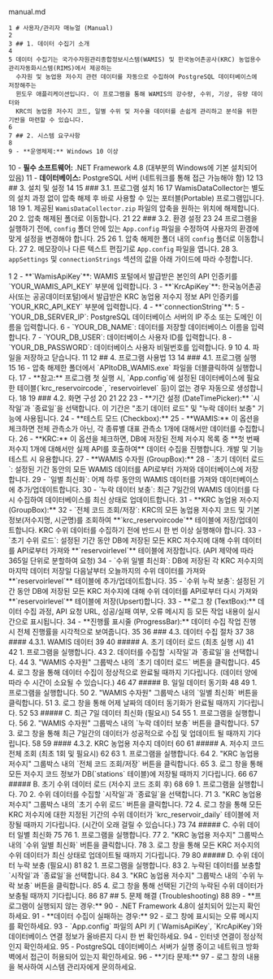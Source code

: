  manual.md


    1 # 사용자/관리자 매뉴얼 (Manual)
    2
    3 ## 1. 데이터 수집기 소개
    4
    5 데이터 수집기는 국가수자원관리종합정보시스템(WAMIS) 및 한국농어촌공사(KRC) 농업용수관리자동화시스템(RIMS)에서 제공하는
      수자원 및 농업용 저수지 관련 데이터를 자동으로 수집하여 PostgreSQL 데이터베이스에 저장해주는
      윈도우 애플리케이션입니다. 이 프로그램을 통해 WAMIS의 강수량, 수위, 기상, 유량 데이터와
      KRC의 농업용 저수지 코드, 일별 수위 및 저수율 데이터를 손쉽게 관리하고 분석을 위한 기반을 마련할 수 있습니다.
    6
    7 ## 2. 시스템 요구사항
    8
    9 - **운영체제:** Windows 10 이상
   10 - **필수 소프트웨어:** .NET Framework 4.8 (대부분의 Windows에 기본 설치되어
      있음)
   11 - **데이터베이스:** PostgreSQL 서버 (네트워크를 통해 접근 가능해야 함)
   12
   13 ## 3. 설치 및 설정
   14
   15 ### 3.1. 프로그램 설치
   16
   17 WamisDataCollector는 별도의 설치 과정 없이 압축 해제 후 바로 사용할 수 있는
      포터블(Portable) 프로그램입니다.
   18
   19 1.  제공된 `WamisDataCollector.zip` 파일의 압축을 원하는 위치에 해제합니다.
   20 2.  압축 해제된 폴더로 이동합니다.
   21
   22 ### 3.2. 환경 설정
   23
   24 프로그램을 실행하기 전에, `config` 폴더 안에 있는 `App.config` 파일을
      수정하여 사용자의 환경에 맞게 설정을 변경해야 합니다.
   25
   26 1.  압축 해제한 폴더 내의 `config` 폴더로 이동합니다.
   27 2.  메모장이나 다른 텍스트 편집기로 `App.config` 파일을 엽니다.
   28 3.  `appSettings` 및 `connectionStrings` 섹션의 값을 아래 가이드에 따라
      수정합니다.

  <configuration>
    <appSettings>
      <!-- WAMIS에서 발급받은 일반 인증키를 입력합니다. -->
      <add key="WamisApiKey" value="YOUR_WAMIS_API_KEY" />
      <!-- KRC(농어촌공사)에서 발급받은 API 인증키를 입력합니다. -->
      <add key="KrcApiKey" value="YOUR_KRC_API_KEY" />
      <!-- WAMIS API 서버의 기본 URL입니다. 변경할 필요가 거의 없습니다. -->
      <add key="WamisBaseUrl" value="http://www.wamis.go.kr:8080/wamis/openapi" />
      <!-- KRC API 기본 URL은 서비스 코드 내에 하드코딩되어 있습니다. (필요시 설정으로 이동 가능) -->
    </appSettings>
    <connectionStrings>
      <!-- 데이터를 저장할 PostgreSQL 데이터베이스의 연결 정보를 입력합니다. -->
      <add name="PostgreSqlConnection"
        connectionString="Server=YOUR_DB_SERVER_IP;Port=5432;Database=YOUR_DB_NAME;User Id=YOUR_DB_USER;Password=YOUR_DB_PASSWORD;" />
    </connectionStrings>
  </configuration>
    1
    2 -   **`WamisApiKey`**: WAMIS 포털에서 발급받은 본인의 API 인증키를 `YOUR_WAMIS_API_KEY` 부분에 입력합니다.
    3 -   **`KrcApiKey`**: 한국농어촌공사(또는 공공데이터포털)에서 발급받은 KRC 농업용 저수지 정보 API 인증키를 `YOUR_KRC_API_KEY` 부분에 입력합니다.
    4 -   **`connectionString`**:
    5     -   `YOUR_DB_SERVER_IP`: PostgreSQL 데이터베이스 서버의 IP 주소 또는 도메인 이름을 입력합니다.
    6     -   `YOUR_DB_NAME`: 데이터를 저장할 데이터베이스 이름을 입력합니다.
    7     -   `YOUR_DB_USER`: 데이터베이스 사용자 ID를 입력합니다.
    8     -   `YOUR_DB_PASSWORD`: 데이터베이스 사용자 비밀번호를 입력합니다.
    9
   10 4.  파일을 저장하고 닫습니다.
   11
   12 ## 4. 프로그램 사용법
   13
   14 ### 4.1. 프로그램 실행
   15
   16 -   압축 해제한 폴더에서 `APItoDB_WAMIS.exe` 파일을 더블클릭하여 실행합니다.
   17 -   **참고:** 프로그램 첫 실행 시, `App.config`에 설정된 데이터베이스에 필요한 테이블(`krc_reservoircode`, `reservoirlevel` 등)이 없는 경우 자동으로 생성합니다.
   18
   19 ### 4.2. 화면 구성
   20
   21  <!-- UI 스크린샷 예시 URL -->
   22
   23 -   **기간 설정 (DateTimePicker):** `시작일`과 `종료일`을 선택합니다. 이 기간은 "초기 데이터 로드" 및 "누락 데이터 보충" 기능에 사용됩니다.
   24 -   **테스트 모드 (Checkbox):**
   25     - **WAMIS:** 이 옵션을 체크하면 전체 관측소가 아닌, 각 종류별 대표 관측소 1개에 대해서만 데이터를 수집합니다.
   26     - **KRC:** 이 옵션을 체크하면, DB에 저장된 전체 저수지 목록 중 **첫 번째 저수지 1개에 대해서만 실제 API를 호출하여** 데이터 수집을 진행합니다. 개발 및 기능 테스트 시 유용합니다.
   27 -   **WAMIS 수자원 (GroupBox):**
   28     -   `초기 데이터 로드`: 설정된 기간 동안의 모든 WAMIS 데이터를 API로부터 가져와 데이터베이스에 저장합니다.
   29     -   `일별 최신화`: 어제 하루 동안의 WAMIS 데이터를 가져와 데이터베이스에 추가/업데이트합니다.
   30     -   `누락 데이터 보충`: 최근 7일간의 WAMIS 데이터를 다시 수집하여 데이터베이스를 최신 상태로 업데이트합니다.
   31 -   **KRC 농업용 저수지 (GroupBox):**
   32     -   `전체 코드 조회/저장`: KRC의 모든 농업용 저수지 코드 및 기본 정보(저수지명, 시군명)를 조회하여 **`krc_reservoircode`** 테이블에 저장/업데이트합니다. KRC 수위 데이터를 수집하기 전에 반드시 한 번 이상 실행해야 합니다.
   33     -   `초기 수위 로드`: 설정된 기간 동안 DB에 저장된 모든 KRC 저수지에 대해 수위 데이터를 API로부터 가져와 **`reservoirlevel`** 테이블에 저장합니다. (API 제약에 따라 365일 단위로 분할하여 요청)
   34     -   `수위 일별 최신화`: DB에 저장된 각 KRC 저수지의 마지막 데이터 저장일 다음날부터 오늘까지의 수위 데이터를 가져와 **`reservoirlevel`** 테이블에 추가/업데이트합니다.
   35     -   `수위 누락 보충`: 설정된 기간 동안 DB에 저장된 모든 KRC 저수지에 대해 수위 데이터를 API로부터 다시 가져와 **`reservoirlevel`** 테이블에 저장(Upsert)합니다.
   33 -   **로그 창 (TextBox):** 데이터 수집 과정, API 요청 URL, 성공/실패 여부, 오류 메시지 등 모든 작업 내용이 실시간으로 표시됩니다.
   34 -   **진행률 표시줄 (ProgressBar):** 데이터 수집 작업 진행 시 전체 진행률을 시각적으로 보여줍니다.
   35
   36 ### 4.3. 데이터 수집 절차
   37
   38 #### 4.3.1. WAMIS 데이터
   39
   40 ##### A. 초기 데이터 로드 (최초 실행 시)
   41
   42 1.  프로그램을 실행합니다.
   43 2.  데이터를 수집할 `시작일`과 `종료일`을 선택합니다.
   44 3.  "WAMIS 수자원" 그룹박스 내의 `초기 데이터 로드` 버튼을 클릭합니다.
   45 4.  로그 창을 통해 데이터 수집이 정상적으로 완료될 때까지 기다립니다. (데이터 양에 따라 수 시간이 소요될 수 있습니다.)
   46
   47 ##### B. 일일 데이터 동기화
   48
   49 1.  프로그램을 실행합니다.
   50 2.  "WAMIS 수자원" 그룹박스 내의 `일별 최신화` 버튼을 클릭합니다.
   51 3.  로그 창을 통해 어제 날짜의 데이터 동기화가 완료될 때까지 기다립니다.
   52
   53 ##### C. 최근 7일 데이터 최신화 (필요시)
   54
   55 1.  프로그램을 실행합니다.
   56 2.  "WAMIS 수자원" 그룹박스 내의 `누락 데이터 보충` 버튼을 클릭합니다.
   57 3.  로그 창을 통해 최근 7일간의 데이터가 성공적으로 수집 및 업데이트 될 때까지 기다립니다.
   58
   59 #### 4.3.2. KRC 농업용 저수지 데이터
   60
   61 ##### A. 저수지 코드 전체 조회 (최초 1회 및 필요시)
   62
   63 1.  프로그램을 실행합니다.
   64 2.  "KRC 농업용 저수지" 그룹박스 내의 `전체 코드 조회/저장` 버튼을 클릭합니다.
   65 3.  로그 창을 통해 모든 저수지 코드 정보가 DB(`stations` 테이블)에 저장될 때까지 기다립니다.
   66
   67 ##### B. 초기 수위 데이터 로드 (저수지 코드 조회 후)
   68
   69 1.  프로그램을 실행합니다.
   70 2.  수위 데이터를 수집할 `시작일`과 `종료일`을 선택합니다.
   71 3.  "KRC 농업용 저수지" 그룹박스 내의 `초기 수위 로드` 버튼을 클릭합니다.
   72 4.  로그 창을 통해 모든 KRC 저수지에 대한 지정된 기간의 수위 데이터가 `krc_reservoir_daily` 테이블에 저장될 때까지 기다립니다. (시간이 오래 걸릴 수 있습니다.)
   73
   74 ##### C. 수위 데이터 일별 최신화
   75
   76 1.  프로그램을 실행합니다.
   77 2.  "KRC 농업용 저수지" 그룹박스 내의 `수위 일별 최신화` 버튼을 클릭합니다.
   78 3.  로그 창을 통해 모든 KRC 저수지의 수위 데이터가 최신 상태로 업데이트될 때까지 기다립니다.
   79
   80 ##### D. 수위 데이터 누락 보충 (필요시)
   81
   82 1.  프로그램을 실행합니다.
   83 2.  누락된 데이터를 보충할 `시작일`과 `종료일`을 선택합니다.
   84 3.  "KRC 농업용 저수지" 그룹박스 내의 `수위 누락 보충` 버튼을 클릭합니다.
   85 4.  로그 창을 통해 선택된 기간의 누락된 수위 데이터가 보충될 때까지 기다립니다.
   86
   87 ## 5. 문제 해결 (Troubleshooting)
   88
   89 -   **프로그램이 실행되지 않는 경우:**
   90     -   .NET Framework 4.8이 설치되어 있는지 확인하세요.
   91 -   **데이터 수집이 실패하는 경우:**
   92     -   로그 창에 표시되는 오류 메시지를 확인하세요.
   93     -   `App.config` 파일의 API 키 (`WamisApiKey`, `KrcApiKey`)와 데이터베이스 연결 정보가 올바른지 다시 한 번 확인하세요.
   94     -   인터넷 연결이 정상적인지 확인하세요.
   95     -   PostgreSQL 데이터베이스 서버가 실행 중이고 네트워크 방화벽에서 접근이 허용되어 있는지 확인하세요.
   96 -   **기타 문제:**
   97     -   로그 창의 내용을 복사하여 시스템 관리자에게 문의하세요.